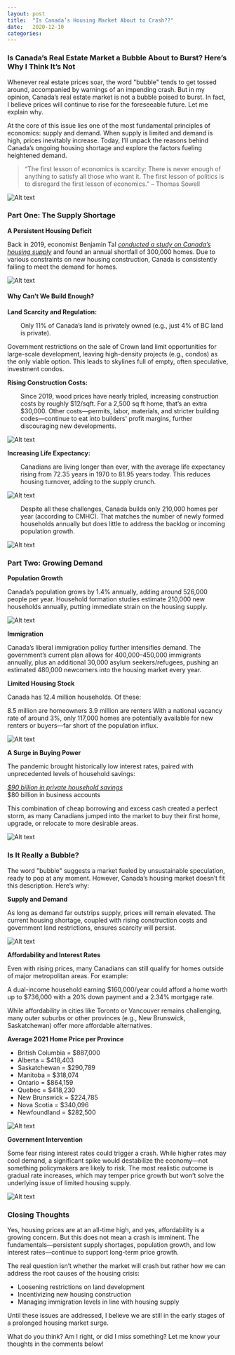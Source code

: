 ```yaml
---
layout: post
title:  "Is Canada’s Housing Market About to Crash??"
date:   2020-12-10
categories: 
---
```

### **Is Canada’s Real Estate Market a Bubble About to Burst? Here’s Why I Think It’s Not**

Whenever real estate prices soar, the word "bubble" tends to get tossed around, accompanied by warnings of an impending crash. But in my opinion, Canada’s real estate market is not a bubble poised to burst. In fact, I believe prices will continue to rise for the foreseeable future. Let me explain why.

At the core of this issue lies one of the most fundamental principles of economics: supply and demand. When supply is limited and demand is high, prices inevitably increase. Today, I’ll unpack the reasons behind Canada’s ongoing housing shortage and explore the factors fueling heightened demand.

> “The first lesson of economics is scarcity: There is never enough of anything to satisfy all those who want it. The first lesson of politics is to disregard the first lesson of economics.” – Thomas Sowell

![Alt text](/assets/images/housing/6.jpeg)

### **Part One: The Supply Shortage**

**A Persistent Housing Deficit**  

Back in 2019, economist Benjamin Tal [*conducted a study on Canada’s housing supply*](https://www.huffpost.com/archive/ca/entry/housing-shortage-canada_ca_5ce2b8d2e4b00735a91b9d11) and found an annual shortfall of 300,000 homes. Due to various constraints on new housing construction, Canada is consistently failing to meet the demand for homes.

![Alt text](/assets/images/housing/7.png)

#### **Why Can’t We Build Enough?**  

**Land Scarcity and Regulation:**

<p style="padding-left: 30px;">
Only 11% of Canada’s land is privately owned (e.g., just 4% of BC land is private).

Government restrictions on the sale of Crown land limit opportunities for large-scale development, leaving high-density projects (e.g., condos) as the only viable option. This leads to skylines full of empty, often speculative, investment condos.
</p>

**Rising Construction Costs:**

<p style="padding-left: 30px;">
Since 2019, wood prices have nearly tripled, increasing construction costs by roughly $12/sqft. For a 2,500 sq ft home, that’s an extra $30,000.
Other costs—permits, labor, materials, and stricter building codes—continue to eat into builders' profit margins, further discouraging new developments.
</p>

![Alt text](/assets/images/housing/8.png)

**Increasing Life Expectancy:**

<p style="padding-left: 30px;">
Canadians are living longer than ever, with the average life expectancy rising from 72.35 years in 1970 to 81.95 years today. This reduces housing turnover, adding to the supply crunch.
</p>

![Alt text](/assets/images/housing/10.png)

<p style="padding-left: 30px;">
Despite all these challenges, Canada builds only 210,000 homes per year (according to CMHC). That matches the number of newly formed households annually but does little to address the backlog or incoming population growth.
</p>

![Alt text](/assets/images/housing/9.png)

### **Part Two: Growing Demand**

**Population Growth**  

Canada’s population grows by 1.4% annually, adding around 526,000 people per year. Household formation studies estimate 210,000 new households annually, putting immediate strain on the housing supply.

![Alt text](/assets/images/housing/11.jpeg)

**Immigration**  

Canada’s liberal immigration policy further intensifies demand. The government’s current plan allows for 400,000–450,000 immigrants annually, plus an additional 30,000 asylum seekers/refugees, pushing an estimated 480,000 newcomers into the housing market every year.

**Limited Housing Stock**  

Canada has 12.4 million households. Of these:

8.5 million are homeowners
3.9 million are renters
With a national vacancy rate of around 3%, only 117,000 homes are potentially available for new renters or buyers—far short of the population influx.

![Alt text](/assets/images/housing/3.png)

**A Surge in Buying Power**  

The pandemic brought historically low interest rates, paired with unprecedented levels of household savings:

[*$90 billion in private household savings*](https://renx.ca/canadas-economy-ready-to-take-off-like-a-rocket-tal?)  
$80 billion in business accounts

This combination of cheap borrowing and excess cash created a perfect storm, as many Canadians jumped into the market to buy their first home, upgrade, or relocate to more desirable areas.

![Alt text](/assets/images/housing/12.png)

### **Is It Really a Bubble?**  

The word "bubble" suggests a market fueled by unsustainable speculation, ready to pop at any moment. However, Canada’s housing market doesn’t fit this description. Here’s why:

**Supply and Demand**  

As long as demand far outstrips supply, prices will remain elevated. The current housing shortage, coupled with rising construction costs and government land restrictions, ensures scarcity will persist.

![Alt text](/assets/images/housing/15.jpeg)

**Affordability and Interest Rates**  

Even with rising prices, many Canadians can still qualify for homes outside of major metropolitan areas. For example:

A dual-income household earning $160,000/year could afford a home worth up to $736,000 with a 20% down payment and a 2.34% mortgage rate.  

While affordability in cities like Toronto or Vancouver remains challenging, many outer suburbs or other provinces (e.g., New Brunswick, Saskatchewan) offer more affordable alternatives.

**Average 2021 Home Price per Province**  

- British Columbia = $887,000
- Alberta = $418,403
- Saskatchewan = $290,789
- Manitoba = $318,074
- Ontario = $864,159
- Quebec = $418,230
- New Brunswick = $224,785
- Nova Scotia = $340,096
- Newfoundland = $282,500

![Alt text](/assets/images/housing/16.png)

**Government Intervention**  

Some fear rising interest rates could trigger a crash. While higher rates may cool demand, a significant spike would destabilize the economy—not something policymakers are likely to risk. The most realistic outcome is gradual rate increases, which may temper price growth but won’t solve the underlying issue of limited housing supply.

![Alt text](/assets/images/housing/13.png)

### **Closing Thoughts**  

Yes, housing prices are at an all-time high, and yes, affordability is a growing concern. But this does not mean a crash is imminent. The fundamentals—persistent supply shortages, population growth, and low interest rates—continue to support long-term price growth.

The real question isn’t whether the market will crash but rather how we can address the root causes of the housing crisis:

- Loosening restrictions on land development
- Incentivizing new housing construction
- Managing immigration levels in line with housing supply

Until these issues are addressed, I believe we are still in the early stages of a prolonged housing market surge.

What do you think? Am I right, or did I miss something? Let me know your thoughts in the comments below!